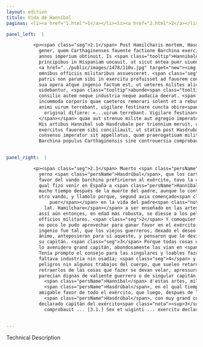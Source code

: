 ```yaml
---
layout: edition
titulo: Vida de Hanníbal
paginas: <li><a href="1.html">1</a></li><li><a href="2.html">2</a></li><li><a href="3.html">3</a></li><li><a href="4.html">4</a></li><li><a href="5.html">5</a></li><li><a href="6.html">6</a></li><li><a href="7.html">7</a></li><li><a href="8.html">8</a></li><li><a href="9.html">9</a></li><li><a href="10.html">10</a></li><li><a href="11.html">11</a></li><li><a href="12.html">12</a></li><li><a href="13.html">13</a></li><li><a href="14.html">14</a></li><li><a href="15.html">15</a></li><li><a href="16.html">16</a></li><li><a href="17.html">17</a></li><li><a href="18.html">18</a></li><li><a href="19.html">19</a></li><li><a href="20.html">20</a></li><li><a href="21.html">21</a></li><li><a href="22.html">22</a></li><li><a href="23.html">23</a></li><li><a href="24.html">24</a></li><li><a href="25.html">25</a></li><li><a href="26.html">26</a></li><li><a href="27.html">27</a></li><li><a href="28.html">28</a></li><li><a href="29.html">29</a></li><li><a href="30.html">30</a></li><li><a href="31.html">31</a></li><li><a href="32.html">32</a></li><li><a href="33.html">33</a></li><li><a href="34.html">34</a></li><li><a href="35.html">35</a></li><li><a href="36.html">36</a></li><li><a href="37.html">37</a></li><li><a href="38.html">38</a></li><li><a href="39.html">39</a></li><li><a href="40.html">40</a></li><li><a href="41.html">41</a></li><li><a href="42.html">42</a></li><li><a href="43.html">43</a></li><li><a href="44.html">44</a></li><li><a href="45.html">45</a></li><li><a href="46.html">46</a></li><li><a href="47.html">47</a></li><li><a href="48.html">48</a></li><li><a href="49.html">49</a></li><li><a href="50.html">50</a></li><li><a href="51.html">51</a></li><li><a href="52.html">52</a></li><li><a href="53.html">53</a></li><li><a href="54.html">54</a></li><li><a href="55.html">55</a></li><li><a href="56.html">56</a></li><li><a href="57.html">57</a></li><li><a href="58.html">58</a></li><li><a href="59.html">59</a></li><li><a href="60.html">60</a></li><li><a href="61.html">61</a></li><li><a href="62.html">62</a></li><li><a href="63.html">63</a></li><li><a href="64.html">64</a></li><li><a href="65.html">65</a></li><li><a href="66.html">66</a></li><li><a href="67.html">67</a></li><li><a href="68.html">68</a></li><li><a href="69.html">69</a></li><li><a href="70.html">70</a></li><li><a href="71.html">71</a></li><li><a href="72.html">72</a></li><li><a href="73.html">73</a></li><li><a href="74.html">74</a></li><li><a href="75.html">75</a></li><li><a href="76.html">76</a></li><li><a href="77.html">77</a></li><li><a href="78.html">78</a></li><li><a href="79.html">79</a></li><li><a href="80.html">80</a></li><li><a href="81.html">81</a></li><li><a href="82.html">82</a></li><li><a href="83.html">83</a></li><li><a href="84.html">84</a></li><li><a href="85.html">85</a></li><li><a href="86.html">86</a></li><li><a href="87.html">87</a></li><li><a href="88.html">88</a></li><li><a href="89.html">89</a></li><li><a href="90.html">90</a></li><li><a href="91.html">91</a></li><li><a href="92.html">92</a></li><li><a href="93.html">93</a></li><li><a href="94.html">94</a></li><li><a href="95.html">95</a></li><li><a href="96.html">96</a></li>

panel_left:  |

          <p><span class="seg">2.1</span> Post Hamilcharis mortem, Hasdrubal eius
            gener, quem Carthaginenses fauente factione Barchina exercitui praefecerant, octo ferme
            annos imperium obtinuit. Is <span class="tooltip">Hannibalem<span class="tooltiptext">Hanibalis <span class="siglas">U</span> </span></span> non multo tempore post interitum patris repugnantibus etiam alterius factionis
            principibus in Hispaniam uocauit, ut sicut antea puer uiuente Hamilchare coeperat
            <a href="../public/images/1478/110v.jpg" target="new"><img class="facs" src="{site.url}/Vitae/public/images/facs_icon.jpg"/></a>bellicis artibus erudiri, sic etiam tunc robustiore aetate periculis laboribus ac
            omnibus officiis militaribus assuesceret. <span class="seg">2</span> At uero etsi ab initio memoria
            patris non parum sibi in exercitu profuisset ad fauorem conciliandum, paulo tamen postea
            sua opera atque ingenio factum est, ut ueteres milites aliorum ducum desiderio <span class="tooltip">deposito<span class="tooltiptext"><span class="om"><i>om. </i>deposito</span> <span class="siglas">M</span> </span></span> hunc sibi animo proponerent, quem praecipue imperatorem <span class="tooltip">deligendum<span class="tooltiptext">diligendum <span class="siglas">F G s</span> </span></span> putarent. <span class="seg">3</span> Omnia enim quae magno futuro duci expetenda esse
            uidebantur, <span class="tooltip">abunde<span class="tooltiptext">habunde <span class="siglas">F M W</span> </span></span> Hannibali aderant. Quippe erat ei consilium ad egregia facinora promptum,
            consilio autem neque industria neque audacia deerat. <span class="seg">4</span> Nulla pericula nulla
            incommoda corporis quae caeteros remorari solent et a rebus gerendis abducere, inuictum
            animi uirum terrebant, uigilare festinare cuncta obire<span class="nota"><sup>2</sup><span class="texto_nota">La puntuación del
              original difiere: «...uirum terrebant. Vigilare festinare cuncta obire...» (v).
            </span></span> quae aut strenuo milite aut egregio imperatore digna uidebantur. <span class="seg">5</span>
            His artibus Hannibal sub Hasdrubale per triennium meruit, quo quidem tempore adeo totius
            exercitus fauorem sibi conciliauit, ut statim post Hasdrubalis mortem ingenti militum
            consensu imperator sit appellatus, quam praerogatiuam militarem fauente factione
            Barchina populus Carthaginensis sine controuersia comprobauit.</p>
        

panel_right:  |

          <p><span class="seg">2.1</span> Muerto <span class="persName">Hamílcar</span>, su
            yerno <span class="persName">Hasdrúbal</span>, que los carthagineses con
            favor del vando barchino prefirieron al exército, tovo la capitanía quasi ocho años. El
            qual fizo venir en España a <span class="persName">Hanníbal</span> no
            mucho tiempo después de la muerte del padre, aunque lo contradizían los principales del
            otro vando, y llamolo porque, segund avía començado<span class="nota"><sup>1</sup><span class="texto_nota">P. omite el lat.
                puer</span></span> en la vida del padre<span class="nota"><sup>2</sup><span class="texto_nota">padre: en lugar del
              lat. Hamilchare</span></span> a ser enseñado en las artes de la guerra,
            assí aún entonçes, en edad más robusta, se diesse a los peligros y trabajos y a todos
            officios militares. <span class="seg">2</span> Y comoquier que desd'el comienço la memoria del padre
            no poco le pudo aprovechar para ganar favor en el exército, pero dende a poco su obra e
            ingenio fue tal, que los viejos guerreros, dexado el deseo de los otros capitanes en su
            ánimo, anteposieron para sí aqueste, y pensaron que le deviessen mayormente eligir por
            su capitán. <span class="seg">3</span> Porque todas cosas que pareçían deverse cobdiciar para ser en
            lo avenidero grand capitán, abondosamente las vían en <span class="persName">Hanníbal</span>.
            Tenía prompto el consejo para las singulares y loables fazañas, y al consejo no le
            faltava industria nin osadía; <span class="seg">4</span> y al varón de ánimo invincible no espantavan
            peligros nin algunos trabajos del cuerpo, que suelen retardar a todos los otros y
            retraerlos de las cosas que fazer se devan velar, apressurar y fazer todas las cosas que
            parecían dignas de valiente guerrero o de singular capitán. <span class="seg">5</span> Usando
              <span class="persName">Hanníbal</span> d'estas artes, militó tres años so capitanía de
              <span class="persName">Hasdrúbal</span>, en el qual tiempo, de tal manera pudo aquistar el
            amigable favor de todo el exército, que luego, después de la muerte de
              <span class="persName">Hasdrúbal</span>, con muy grand consentimiento de los guerreros fue
            declarado capitán del exército<span class="nota"><sup>3</sup><span class="texto_nota">P. omite quam praerogatiuam ... controuersia
              comprobauit ... [3.1.] Sex et uiginti ... exercitu declaratus.</span></span>.</p>
        

---
```


Technical Description 
